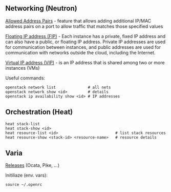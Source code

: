 ## Networking (Neutron)

[Allowed Address Pairs](https://docs.openstack.org/dragonflow/latest/specs/allowed_address_pairs.html) - feature that allows adding additional IP/MAC address pairs on a port to allow traffic that matches those specified values

[Floating IP address (FIP)](https://docs.openstack.org/ocata/user-guide/cli-manage-ip-addresses.html) - Each instance has a private, fixed IP address and can also have a public, or floating IP address. Private IP addresses are used for communication between instances, and public addresses are used for communication with networks outside the cloud, including the Internet.

[Virtual IP address (VIP)](https://medium.com/jexia/virtual-ip-with-openstack-neutron-dd9378a48bdf) - is an IP address that is shared among two or more instances (VMs)

Useful commands:

```
openstack network list              # all nets
openstack network show <id>         # details
openstack ip availability show <id> # IP addresses
```

## Orchestration (Heat)

```
heat stack-list
heat stack-show <id>
heat resource-list <id>                         # list stack resources
heat resource-show <stack-id> <resource-name>   # resource details
```

## Varia

[Releases](https://en.wikipedia.org/wiki/OpenStack#Release_history) (Ocata, Pike, ...)

Initiliaze (env. vars):

```
source ~/.openrc
```
